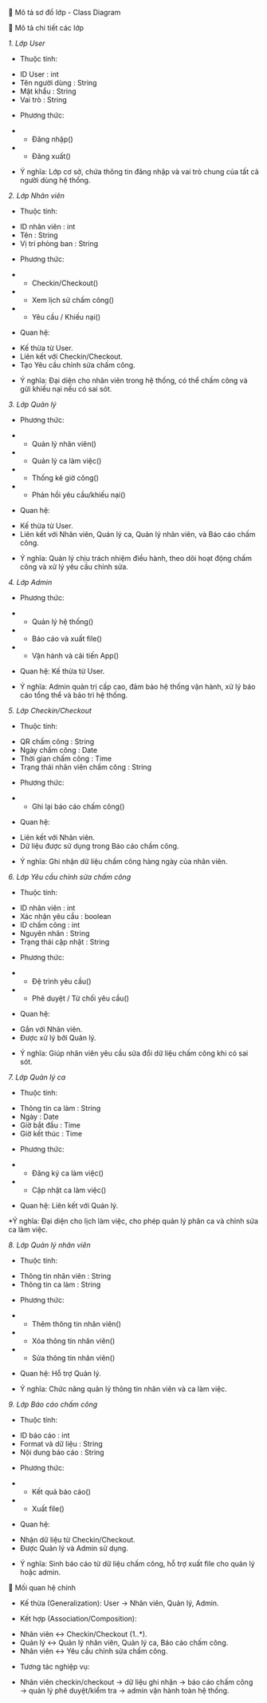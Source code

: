 🔶 Mô tả sơ đồ lớp - Class Diagram 



🔵 Mô tả chi tiết các lớp

*1. Lớp User*

* Thuộc tính:
 - ID User : int
 - Tên người dùng : String
 - Mật khẩu : String
 - Vai trò : String

* Phương thức:
 - + Đăng nhập()
 - + Đăng xuất()

* Ý nghĩa: Lớp cơ sở, chứa thông tin đăng nhập và vai trò chung của tất cả người dùng hệ thống.


*2. Lớp Nhân viên*

* Thuộc tính:
 - ID nhân viên : int
 - Tên : String
 - Vị trí phòng ban : String

* Phương thức:
 - + Checkin/Checkout()
 - + Xem lịch sử chấm công()
 - + Yêu cầu / Khiếu nại()

* Quan hệ:
 - Kế thừa từ User.
 - Liên kết với Checkin/Checkout.
 - Tạo Yêu cầu chỉnh sửa chấm công.
   
* Ý nghĩa: Đại diện cho nhân viên trong hệ thống, có thể chấm công và gửi khiếu nại nếu có sai sót.


*3. Lớp Quản lý*

* Phương thức:
 - + Quản lý nhân viên()
 - + Quản lý ca làm việc()
 - + Thống kê giờ công()
 - + Phản hồi yêu cầu/khiếu nại()
     
* Quan hệ:
- Kế thừa từ User.
- Liên kết với Nhân viên, Quản lý ca, Quản lý nhân viên, và Báo cáo chấm công.

* Ý nghĩa: Quản lý chịu trách nhiệm điều hành, theo dõi hoạt động chấm công và xử lý yêu cầu chỉnh sửa.


*4. Lớp Admin*

* Phương thức:
 - + Quản lý hệ thống()
 - + Báo cáo và xuất file()
 - + Vận hành và cải tiến App()

* Quan hệ: Kế thừa từ User.

* Ý nghĩa: Admin quản trị cấp cao, đảm bảo hệ thống vận hành, xử lý báo cáo tổng thể và bảo trì hệ thống.


*5. Lớp Checkin/Checkout*

* Thuộc tính:
 - QR chấm công : String
 - Ngày chấm công : Date
 - Thời gian chấm công : Time
 - Trạng thái nhân viên chấm công : String
   
* Phương thức:
 - + Ghi lại báo cáo chấm công()
   
* Quan hệ:
 - Liên kết với Nhân viên.
 - Dữ liệu được sử dụng trong Báo cáo chấm công.
   
* Ý nghĩa: Ghi nhận dữ liệu chấm công hàng ngày của nhân viên.


*6. Lớp Yêu cầu chỉnh sửa chấm công*

* Thuộc tính:
 - ID nhân viên : int
 - Xác nhận yêu cầu : boolean
 - ID chấm công : int
 - Nguyên nhân : String
 - Trạng thái cập nhật : String

* Phương thức:
 - + Đệ trình yêu cầu()
 - + Phê duyệt / Từ chối yêu cầu()

* Quan hệ:
 - Gắn với Nhân viên.
 - Được xử lý bởi Quản lý.

* Ý nghĩa: Giúp nhân viên yêu cầu sửa đổi dữ liệu chấm công khi có sai sót.


*7. Lớp Quản lý ca*

* Thuộc tính:
 - Thông tin ca làm : String
 - Ngày : Date
 - Giờ bắt đầu : Time
 - Giờ kết thúc : Time

* Phương thức:
 - + Đăng ký ca làm việc()
 - + Cập nhật ca làm việc()

* Quan hệ: Liên kết với Quản lý.

*Ý nghĩa: Đại diện cho lịch làm việc, cho phép quản lý phân ca và chỉnh sửa ca làm việc.


*8. Lớp Quản lý nhân viên*

* Thuộc tính:
 - Thông tin nhân viên : String
 - Thông tin ca làm : String

* Phương thức:
 - + Thêm thông tin nhân viên()
 - + Xóa thông tin nhân viên()
 - + Sửa thông tin nhân viên()

* Quan hệ: Hỗ trợ Quản lý.

* Ý nghĩa: Chức năng quản lý thông tin nhân viên và ca làm việc.


*9. Lớp Báo cáo chấm công*

* Thuộc tính:
 - ID báo cáo : int
 - Format và dữ liệu : String
 - Nội dung báo cáo : String

* Phương thức:
 - + Kết quả báo cáo()
 - + Xuất file()

* Quan hệ:
 - Nhận dữ liệu từ Checkin/Checkout.
 - Được Quản lý và Admin sử dụng.

* Ý nghĩa: Sinh báo cáo từ dữ liệu chấm công, hỗ trợ xuất file cho quản lý hoặc admin.



🔵 Mối quan hệ chính

* Kế thừa (Generalization):
User → Nhân viên, Quản lý, Admin.

* Kết hợp (Association/Composition):
 - Nhân viên ↔ Checkin/Checkout (1..*).
 - Quản lý ↔ Quản lý nhân viên, Quản lý ca, Báo cáo chấm công.
 - Nhân viên ↔ Yêu cầu chỉnh sửa chấm công.

* Tương tác nghiệp vụ:
 - Nhân viên checkin/checkout → dữ liệu ghi nhận → báo cáo chấm công → quản lý phê duyệt/kiểm tra → admin vận hành toàn hệ thống.
